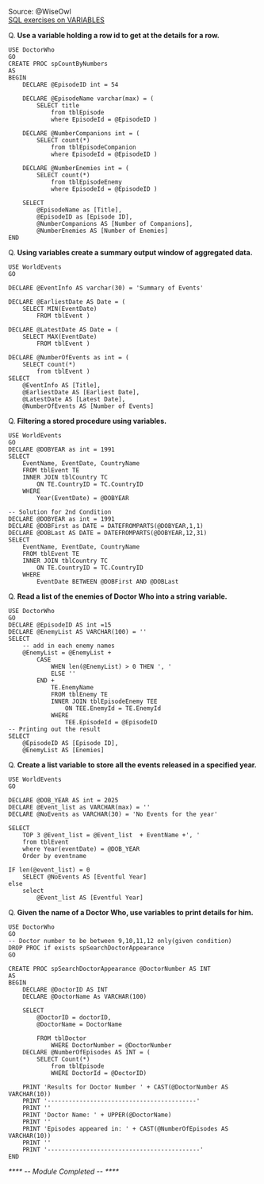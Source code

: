 Source: @WiseOwl<br>
[SQL exercises on VARIABLES](https://www.wiseowl.co.uk/sql/exercises/standard/variables/)

Q. <b>Use a variable holding a row id to get at the details for a row.</b><br>
```
USE DoctorWho
GO
CREATE PROC spCountByNumbers
AS
BEGIN
	DECLARE @EpisodeID int = 54

	DECLARE @EpisodeName varchar(max) = (
		SELECT title
			from tblEpisode
			where EpisodeId = @EpisodeID )

	DECLARE @NumberCompanions int = (
		SELECT count(*)
			from tblEpisodeCompanion
			where EpisodeId = @EpisodeID )

	DECLARE @NumberEnemies int = (
		SELECT count(*)
			from tblEpisodeEnemy
			where EpisodeId = @EpisodeID )

	SELECT
		@EpisodeName as [Title],
		@EpisodeID as [Episode ID],
		@NumberCompanions AS [Number of Companions],
		@NumberEnemies AS [Number of Enemies]
END
```

Q. <b>Using variables create a summary output window of aggregated data.</b><br>
```
USE WorldEvents
GO

DECLARE @EventInfo AS varchar(30) = 'Summary of Events'

DECLARE @EarliestDate AS Date = (
	SELECT MIN(EventDate)
		FROM tblEvent )

DECLARE @LatestDate AS Date = (
	SELECT MAX(EventDate)
		FROM tblEvent )

DECLARE @NumberOfEvents as int = (
	SELECT count(*)
		from tblEvent )
SELECT
	@EventInfo AS [Title],
	@EarliestDate AS [Earliest Date],
	@LatestDate AS [Latest Date],
	@NumberOfEvents AS [Number of Events]
```

Q. <b>Filtering a stored procedure using variables.</b><br>
```
USE WorldEvents
GO
DECLARE @DOBYEAR as int = 1991
SELECT 
	EventName, EventDate, CountryName
	FROM tblEvent TE
	INNER JOIN tblCountry TC
		ON TE.CountryID = TC.CountryID
	WHERE
		Year(EventDate) = @DOBYEAR

-- Solution for 2nd Condition
DECLARE @DOBYEAR as int = 1991
DECLARE @DOBFirst as DATE = DATEFROMPARTS(@DOBYEAR,1,1)
DECLARE @DOBLast AS DATE = DATEFROMPARTS(@DOBYEAR,12,31)
SELECT 
	EventName, EventDate, CountryName
	FROM tblEvent TE
	INNER JOIN tblCountry TC
		ON TE.CountryID = TC.CountryID
	WHERE
		EventDate BETWEEN @DOBFirst AND @DOBLast
```

Q. <b>Read a list of the enemies of Doctor Who into a string variable.</b><br>
```
USE DoctorWho
GO
DECLARE @EpisodeID AS int =15
DECLARE @EnemyList AS VARCHAR(100) = ''
SELECT
	-- add in each enemy names
	@EnemyList = @EnemyList + 
		CASE 
			WHEN len(@EnemyList) > 0 THEN ', ' 
			ELSE '' 
		END + 
			TE.EnemyName
			FROM tblEnemy TE
			INNER JOIN tblEpisodeEnemy TEE
				ON TEE.EnemyId = TE.EnemyId
			WHERE
				TEE.EpisodeId = @EpisodeID
-- Printing out the result
SELECT 
	@EpisodeID AS [Episode ID],
	@EnemyList AS [Enemies]
```

Q. <b>Create a list variable to store all the events released in a specified year.</b><br>
```
USE WorldEvents
GO

DECLARE @DOB_YEAR AS int = 2025
DECLARE @Event_list as VARCHAR(max) = ''
DECLARE @NoEvents as VARCHAR(30) = 'No Events for the year'

SELECT 
	TOP 3 @Event_list = @Event_list  + EventName +', '
	from tblEvent
	where Year(eventDate) = @DOB_YEAR
	Order by eventname

IF len(@event_list) = 0 
	SELECT @NoEvents AS [Eventful Year]
else
	select
		@Event_list AS [Eventful Year]
```

Q. <b>Given the name of a Doctor Who, use variables to print details for him.</b><br>
```
USE DoctorWho
GO
-- Doctor number to be between 9,10,11,12 only(given condition)
DROP PROC if exists spSearchDoctorAppearance
GO

CREATE PROC spSearchDoctorAppearance @DoctorNumber AS INT
AS 
BEGIN
	DECLARE @DoctorID AS INT 
	DECLARE @DoctorName As VARCHAR(100)

	SELECT
		@DoctorID = doctorID,
		@DoctorName = DoctorName
		
		FROM tblDoctor
			WHERE DoctorNumber = @DoctorNumber 
	DECLARE @NumberOfEpisodes AS INT = (
		SELECT Count(*)
			from tblEpisode
			WHERE DoctorId = @DoctorID)

	PRINT 'Results for Doctor Number ' + CAST(@DoctorNumber AS VARCHAR(10))
	PRINT '------------------------------------------'
	PRINT ''
	PRINT 'Doctor Name: ' + UPPER(@DoctorName)
	PRINT ''
	PRINT 'Episodes appeared in: ' + CAST(@NumberOfEpisodes AS VARCHAR(10))
	PRINT ''
	PRINT '-------------------------------------------'
END
```

<i>**** -- Module Completed -- ****</i>
